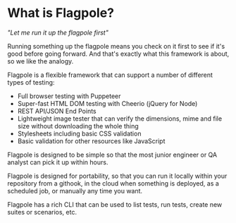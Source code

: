 # What is Flagpole?

*"Let me run it up the flagpole first"*

Running something up the flagpole means you check on it first to see if it's good before going forward. And that's exactly what this framework is about, so we like the analogy. 

Flagpole is a flexible framework that can support a number of different types of testing:

* Full browser testing with Puppeteer
* Super-fast HTML DOM testing with Cheerio (jQuery for Node)
* REST API/JSON End Points
* Lightweight image tester that can verify the dimensions, mime and file size without downloading the whole thing
* Stylesheets including basic CSS validation
* Basic validation for other resources like JavaScript

Flagpole is designed to be simple so that the most junior engineer or QA analyst can pick it up within hours.

Flagpole is designed for portability, so that you can run it locally within your repository from a githook, in the cloud when something is deployed, as a scheduled job, or manually any time you want.

Flagpole has a rich CLI that can be used to list tests, run tests, create new suites or scenarios, etc.
